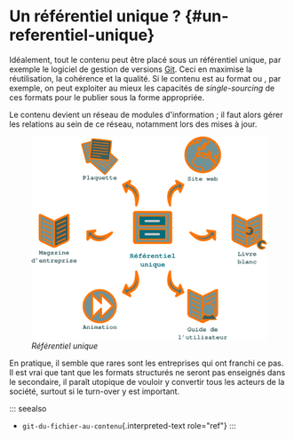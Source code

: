 # Un référentiel unique ? {#un-referentiel-unique}

Idéalement, tout le contenu peut être placé sous un référentiel unique,
par exemple le logiciel de gestion de versions [Git](). Ceci en maximise
la réutilisation, la cohérence et la qualité. Si le contenu est au
format ou , par exemple, on peut exploiter au mieux les capacités de
*single-sourcing* de ces formats pour le publier sous la forme
appropriée.

Le contenu devient un réseau de modules d\'information ; il faut alors
gérer les relations au sein de ce réseau, notamment lors des mises à
jour.

<figure>
<img src="graphics/referentiel-unique.svg"
alt="graphics/referentiel-unique.svg" />
<figcaption><em>Référentiel unique</em></figcaption>
</figure>

En pratique, il semble que rares sont les entreprises qui ont franchi ce
pas. Il est vrai que tant que les formats structurés ne seront pas
enseignés dans le secondaire, il paraît utopique de vouloir y convertir
tous les acteurs de la société, surtout si le turn-over y est important.

::: seealso
-   `git-du-fichier-au-contenu`{.interpreted-text role="ref"}
:::
